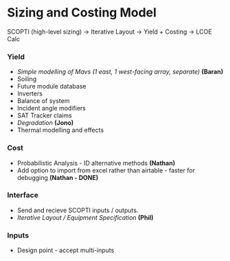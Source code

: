 # Sizing and Costing Model

SCOPTI (high-level sizing) -> Iterative Layout -> Yield + Costing -> LCOE Calc

### Yield

* *Simple modelling of Mavs (1 east, 1 west-facing array, separate)* **(Baran)**
* Soiling
* Future module database
* Inverters 
* Balance of system
* Incident angle modifiers
* SAT Tracker claims
* *Degradation* **(Jono)**
* Thermal modelling and effects

### Cost
* Probabilistic Analysis - ID alternative methods **(Nathan)**
* Add option to import from excel rather than airtable - faster for debugging **(Nathan - DONE)**

### Interface
* Send and recieve SCOPTI inputs / outputs.
* *Iterative Layout / Equipment Specification* **(Phil)**
 

### Inputs
* Design point - accept multi-inputs

